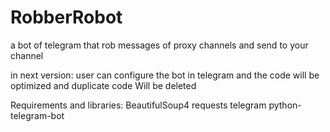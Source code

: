 # RobberRobot
a bot of telegram that rob messages of proxy channels and send to your channel

in next version:
user can configure the bot in telegram and the code will be optimized and duplicate code Will be deleted

Requirements and libraries:
BeautifulSoup4
requests
telegram
python-telegram-bot
